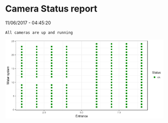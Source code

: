 Camera Status report
================
11/06/2017 - 04:45:20

    All cameras are up and running

![](camreport_files/figure-markdown_github/unnamed-chunk-2-1.png)
